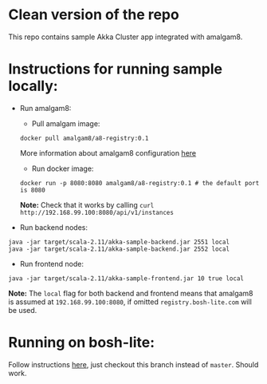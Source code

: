 # Clean version of the repo

This repo contains sample Akka Cluster app integrated with amalgam8.

# Instructions for running sample locally:

- Run amalgam8:
	+ Pull amalgam image: 
	```
	docker pull amalgam8/a8-registry:0.1
	```
	More information about amalgam8 configuration [here](https://github.com/elevran/registry)
	+ Run docker image:
	```
	docker run -p 8080:8080 amalgam8/a8-registry:0.1 # the default port is 8080
	```

	**Note:** Check that it works by calling `curl http://192.168.99.100:8080/api/v1/instances`

- Run backend nodes:
```
java -jar target/scala-2.11/akka-sample-backend.jar 2551 local
java -jar target/scala-2.11/akka-sample-backend.jar 2552 local
```
- Run frontend node:
```
java -jar target/scala-2.11/akka-sample-frontend.jar 10 true local
```

**Note:** The `local` flag for both backend and frontend means that amalgam8 is assumed at `192.168.99.100:8080`, if omitted `registry.bosh-lite.com` will be used.

# Running on bosh-lite:

Follow instructions [here](http://developer.lightbend.com/guides/running-akka-cluster-on-cloudfoundry/), just checkout this branch instead of `master`. Should work.   
